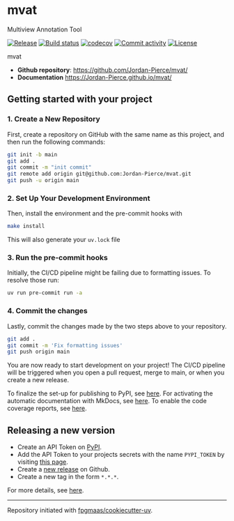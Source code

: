# mvat

Multiview Annotation Tool

[![Release](https://img.shields.io/github/v/release/Jordan-Pierce/mvat)](https://img.shields.io/github/v/release/Jordan-Pierce/mvat)
[![Build status](https://img.shields.io/github/actions/workflow/status/Jordan-Pierce/mvat/main.yml?branch=main)](https://github.com/Jordan-Pierce/mvat/actions/workflows/main.yml?query=branch%3Amain)
[![codecov](https://codecov.io/gh/Jordan-Pierce/mvat/branch/main/graph/badge.svg)](https://codecov.io/gh/Jordan-Pierce/mvat)
[![Commit activity](https://img.shields.io/github/commit-activity/m/Jordan-Pierce/mvat)](https://img.shields.io/github/commit-activity/m/Jordan-Pierce/mvat)
[![License](https://img.shields.io/github/license/Jordan-Pierce/mvat)](https://img.shields.io/github/license/Jordan-Pierce/mvat)

mvat

- **Github repository**: <https://github.com/Jordan-Pierce/mvat/>
- **Documentation** <https://Jordan-Pierce.github.io/mvat/>

## Getting started with your project

### 1. Create a New Repository

First, create a repository on GitHub with the same name as this project, and then run the following commands:

```bash
git init -b main
git add .
git commit -m "init commit"
git remote add origin git@github.com:Jordan-Pierce/mvat.git
git push -u origin main
```

### 2. Set Up Your Development Environment

Then, install the environment and the pre-commit hooks with

```bash
make install
```

This will also generate your `uv.lock` file

### 3. Run the pre-commit hooks

Initially, the CI/CD pipeline might be failing due to formatting issues. To resolve those run:

```bash
uv run pre-commit run -a
```

### 4. Commit the changes

Lastly, commit the changes made by the two steps above to your repository.

```bash
git add .
git commit -m 'Fix formatting issues'
git push origin main
```

You are now ready to start development on your project!
The CI/CD pipeline will be triggered when you open a pull request, merge to main, or when you create a new release.

To finalize the set-up for publishing to PyPI, see [here](https://fpgmaas.github.io/cookiecutter-uv/features/publishing/#set-up-for-pypi).
For activating the automatic documentation with MkDocs, see [here](https://fpgmaas.github.io/cookiecutter-uv/features/mkdocs/#enabling-the-documentation-on-github).
To enable the code coverage reports, see [here](https://fpgmaas.github.io/cookiecutter-uv/features/codecov/).

## Releasing a new version

- Create an API Token on [PyPI](https://pypi.org/).
- Add the API Token to your projects secrets with the name `PYPI_TOKEN` by visiting [this page](https://github.com/Jordan-Pierce/mvat/settings/secrets/actions/new).
- Create a [new release](https://github.com/Jordan-Pierce/mvat/releases/new) on Github.
- Create a new tag in the form `*.*.*`.

For more details, see [here](https://fpgmaas.github.io/cookiecutter-uv/features/cicd/#how-to-trigger-a-release).

---

Repository initiated with [fpgmaas/cookiecutter-uv](https://github.com/fpgmaas/cookiecutter-uv).
